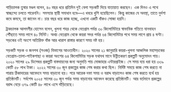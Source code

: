 গাড়িচালক তুষার মণ্ডল বলেন, ৪০ বছর ধরে প্রতিদিন দুই বেলা সড়কটি দিয়ে যাতায়াত করছেন। এক দিনও এ পথে স্বাচ্ছন্দ্যে চলতে পারেননি। সমস্যার স্থায়ী সমাধান হবে—এ খবরে খুশি হয়েছিলেন। কিন্তু কাজের যে অবস্থা, তাতে দুর্দশা কবে কমবে, তা জানেন না। চার বছর ধরে কাজ হচ্ছে, এখনো একটি বাঁকও সোজা হয়নি।

ট্রাকচালক আলমগীর হোসেন বলেন, খুলনা শহর থেকে বেতগ্রাম পর্যন্ত ৩০ কিলোমিটারে স্বাভাবিক গতিতে যানবাহন পৌঁছাতে সময় লাগে ৪০ মিনিট। অথচ বেতগ্রাম থেকে কয়রা সদর পর্যন্ত ৬৪ কিলোমিটার পথে সময় লাগে প্রায় ৪ ঘণ্টা। সড়কের ওই অংশে অতিরিক্ত বাঁক আর খারাপ রাস্তার কারণে সময় নষ্ট হয়।

সড়কটি সড়ক ও জনপথ (সওজ) বিভাগের আওতাধীন। ২০২০ সালের ২১ জানুয়ারি কয়রা-খুলনা আঞ্চলিক মহাসড়কের বেতগ্রাম-তালা-পাইকগাছা ও কয়রা অংশের ৬৪ কিলোমিটার সড়ক যথাযথ মানে উন্নীতকরণ প্রকল্পটি অনুমোদন পায়। ২০২০ সালের ২৯ ডিসেম্বর প্রকল্পটি বাস্তবায়নের জন্য অনুমতি পায় মোজাহার এন্টারপ্রাইজ। সে সময় ব্যয় ধরা হয় ৩৩৯ কোটি ৫৮ লাখ টাকা। ২০২২ সালের ৩০ জুন প্রকল্পের কাজ শেষ করার কথা ছিল। নির্দিষ্ট সময়ে কাজ শেষ করতে না পারায় ঠিকাদারের আবেদনে সময় বাড়ানো হয়। পরে আরেক দফা সময় ও বরাদ্দ বাড়ালেও কাজ শেষ করতে ব্যর্থ হয় প্রতিষ্ঠানটি। সর্বশেষ ২০২৫ সালের ৩০ জুন পর্যন্ত সময় বাড়ানোর আবেদন করেছে প্রতিষ্ঠানটি। আর বর্তমানে প্রকল্পের বরাদ্দ বেড়ে ৩৭৯ কোটি ৪৮ লাখে এসে দাঁড়িয়েছে।

